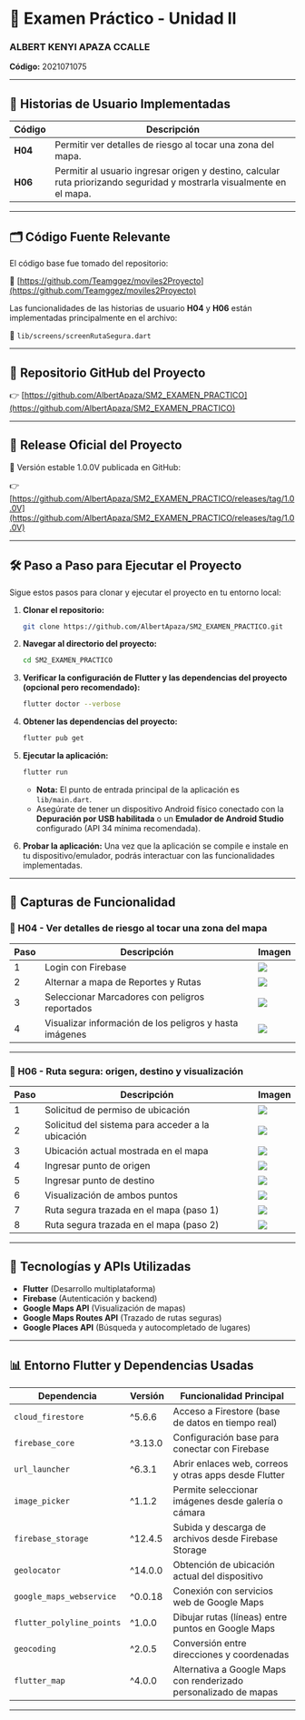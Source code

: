 # 📘 Examen Práctico - Unidad II
### ALBERT KENYI APAZA CCALLE
**Código:** 2021071075

---

## 🔖 Historias de Usuario Implementadas

| Código | Descripción |
|--------|-------------|
| **H04** | Permitir ver detalles de riesgo al tocar una zona del mapa. |
| **H06** | Permitir al usuario ingresar origen y destino, calcular ruta priorizando seguridad y mostrarla visualmente en el mapa. |

---

## 🗂️ Código Fuente Relevante

El código base fue tomado del repositorio:

🔗 [https://github.com/Teamggez/moviles2Proyecto](https://github.com/Teamggez/moviles2Proyecto)

Las funcionalidades de las historias de usuario **H04** y **H06** están implementadas principalmente en el archivo:

📄 `lib/screens/screenRutaSegura.dart`

---

## 🔗 Repositorio GitHub del Proyecto

👉 [https://github.com/AlbertApaza/SM2_EXAMEN_PRACTICO](https://github.com/AlbertApaza/SM2_EXAMEN_PRACTICO)

---

## 🚀 Release Oficial del Proyecto

🔖 Versión estable 1.0.0V publicada en GitHub:

👉 [https://github.com/AlbertApaza/SM2_EXAMEN_PRACTICO/releases/tag/1.0.0V](https://github.com/AlbertApaza/SM2_EXAMEN_PRACTICO/releases/tag/1.0.0V)

---

## 🛠️ Paso a Paso para Ejecutar el Proyecto

Sigue estos pasos para clonar y ejecutar el proyecto en tu entorno local:

1.  **Clonar el repositorio:**
    ```bash
    git clone https://github.com/AlbertApaza/SM2_EXAMEN_PRACTICO.git
    ```

2.  **Navegar al directorio del proyecto:**
    ```bash
    cd SM2_EXAMEN_PRACTICO
    ```

3.  **Verificar la configuración de Flutter y las dependencias del proyecto (opcional pero recomendado):**
    ```bash
    flutter doctor --verbose
    ```

4.  **Obtener las dependencias del proyecto:**
    ```bash
    flutter pub get
    ```

5.  **Ejecutar la aplicación:**
    ```bash
    flutter run
    ```
    *   **Nota:** El punto de entrada principal de la aplicación es `lib/main.dart`.
    *   Asegúrate de tener un dispositivo Android físico conectado con la **Depuración por USB habilitada** o un **Emulador de Android Studio** configurado (API 34 mínima recomendada).

6.  **Probar la aplicación:**
    Una vez que la aplicación se compile e instale en tu dispositivo/emulador, podrás interactuar con las funcionalidades implementadas.

---

## 📱 Capturas de Funcionalidad

### 🔹 H04 - Ver detalles de riesgo al tocar una zona del mapa

| Paso | Descripción | Imagen |
|------|-------------|--------|
| 1 | Login con Firebase | ![](imagenesReadme/1Login.png) |
| 2 | Alternar a mapa de Reportes y Rutas | ![](imagenesReadme/2SeleccionarAlternarRutasMarcadores.png) |
| 3 | Seleccionar Marcadores con peligros reportados | ![](imagenesReadme/11H05SeleccionarReporte.png) |
| 4 | Visualizar información de los peligros y hasta imágenes | ![](imagenesReadme/12H05VerReporte.png) |

---

### 🔹 H06 - Ruta segura: origen, destino y visualización

| Paso | Descripción | Imagen |
|------|-------------|--------|
| 1 | Solicitud de permiso de ubicación | ![](imagenesReadme/3H04PreguntaUbicacionActual.png) |
| 2 | Solicitud del sistema para acceder a la ubicación | ![](imagenesReadme/4H04SolicitudUbicacionActual.png) |
| 3 | Ubicación actual mostrada en el mapa | ![](imagenesReadme/5H04SitioActual.png) |
| 4 | Ingresar punto de origen | ![](imagenesReadme/6H04Origen.png) |
| 5 | Ingresar punto de destino | ![](imagenesReadme/7H04Destino.png) |
| 6 | Visualización de ambos puntos | ![](imagenesReadme/8H04OrigenDestino.png) |
| 7 | Ruta segura trazada en el mapa (paso 1) | ![](imagenesReadme/9H04TrazarRuta.png) |
| 8 | Ruta segura trazada en el mapa (paso 2) | ![](imagenesReadme/10H04TrazarRuta.png) |

---

## 🧰 Tecnologías y APIs Utilizadas

- **Flutter** (Desarrollo multiplataforma)
- **Firebase** (Autenticación y backend)
- **Google Maps API** (Visualización de mapas)
- **Google Maps Routes API** (Trazado de rutas seguras)
- **Google Places API** (Búsqueda y autocompletado de lugares)

---

## 📊 Entorno Flutter y Dependencias Usadas

| Dependencia               | Versión     | Funcionalidad Principal                                              |
|---------------------------|-------------|----------------------------------------------------------------------|
| `cloud_firestore`         | ^5.6.6      | Acceso a Firestore (base de datos en tiempo real)                   |
| `firebase_core`           | ^3.13.0     | Configuración base para conectar con Firebase                       |
| `url_launcher`            | ^6.3.1      | Abrir enlaces web, correos y otras apps desde Flutter               |
| `image_picker`            | ^1.1.2      | Permite seleccionar imágenes desde galería o cámara                 |
| `firebase_storage`        | ^12.4.5     | Subida y descarga de archivos desde Firebase Storage                |
| `geolocator`              | ^14.0.0     | Obtención de ubicación actual del dispositivo                       |
| `google_maps_webservice` | ^0.0.18     | Conexión con servicios web de Google Maps                           |
| `flutter_polyline_points`| ^1.0.0      | Dibujar rutas (líneas) entre puntos en Google Maps                  |
| `geocoding`               | ^2.0.5      | Conversión entre direcciones y coordenadas                          |
| `flutter_map`             | ^4.0.0      | Alternativa a Google Maps con renderizado personalizado de mapas    |

---
